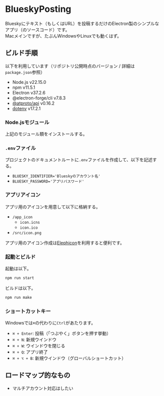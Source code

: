 # BlueskyPosting

Blueskyにテキスト（もしくはURL）を投稿するだけのElectron製のシンプルなアプリ（のソースコード）です。  
Macメインですが、たぶんWindowsやLinuxでも動くはず。  

## ビルド手順

以下を利用しています（リポジトリ公開時点のバージョン / 詳細は`package.json`参照）

- Node.js v22.15.0
- npm v11.5.1
- Electron v37.2.6
- @electron-forge/cli v7.8.3
- [@atproto/api](https://github.com/bluesky-social/atproto) v0.16.2
- [dotenv](https://www.npmjs.com/package/dotenv) v17.2.1

### Node.jsモジュール

上記のモジュール類をインストールする。

### `.env`ファイル

プロジェクトのドキュメントルートに`.env`ファイルを作成して、以下を記述する。

- `BLUESKY_IDENTIFIER='Blueskyのアカウント名'`
- `BLUESKY_PASSWORD='アプリパスワード'`

### アプリアイコン

アプリ用のアイコンを用意して以下に格納する。

- `/app_icon`
  - `icon.icns`
  - `icon.ico`
- `/src/icon.png`

アプリ用のアイコン作成は[Elephicon](https://github.com/sprout2000/elephicon)を利用すると便利です。

### 起動とビルド

起動は以下。

```zsh
npm run start
```

ビルドは以下。

```zsh
npm run make
```

### ショートカットキー

Windowsでは`⌘`の代わりに`Ctrl`があたります。

- `⌘ + Enter`: 投稿（「つぶやく」ボタンを押す挙動）
- `⌘ + N`: 新規ウインドウ
- `⌘ + W`: ウインドウを閉じる
- `⌘ + Q`: アプリ終了
- `⌘ + ⌥ + B`: 新規ウインドウ（グローバルショートカット）

## ロードマップ的なもの

- マルチアカウント対応はしたい
